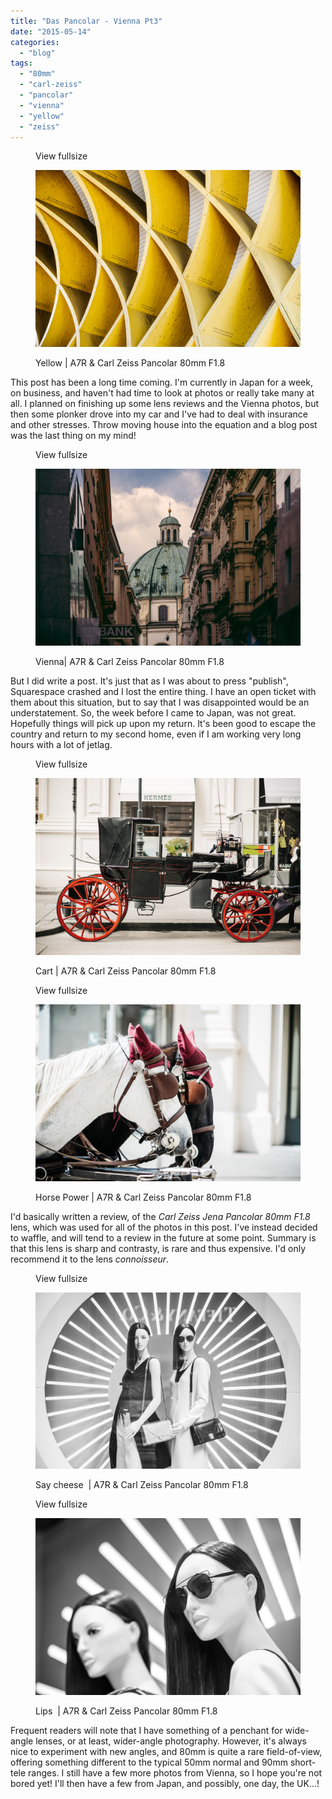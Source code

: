 ```yaml
---
title: "Das Pancolar - Vienna Pt3"
date: "2015-05-14"
categories: 
  - "blog"
tags: 
  - "80mm"
  - "carl-zeiss"
  - "pancolar"
  - "vienna"
  - "yellow"
  - "zeiss"
---
```


<figure>

View fullsize

![Yellow | A7R &amp; Carl Zeiss Pancolar 80mm F1.8](/assets/images/482e2-image-asset.jpeg)

<figcaption>



Yellow | A7R & Carl Zeiss Pancolar 80mm F1.8





</figcaption>



</figure>

This post has been a long time coming. I'm currently in Japan for a week, on business, and haven't had time to look at photos or really take many at all. I planned on finishing up some lens reviews and the Vienna photos, but then some plonker drove into my car and I've had to deal with insurance and other stresses. Throw moving house into the equation and a blog post was the last thing on my mind!

<figure>

View fullsize

![Vienna| A7R &amp; Carl Zeiss Pancolar 80mm F1.8](/assets/images/374a1-image-asset.jpeg)

<figcaption>



Vienna| A7R & Carl Zeiss Pancolar 80mm F1.8





</figcaption>



</figure>

But I did write a post. It's just that as I was about to press "publish", Squarespace crashed and I lost the entire thing. I have an open ticket with them about this situation, but to say that I was disappointed would be an understatement. So, the week before I came to Japan, was not great. Hopefully things will pick up upon my return. It's been good to escape the country and return to my second home, even if I am working very long hours with a lot of jetlag.

<figure>

View fullsize

![Cart | A7R &amp; Carl Zeiss Pancolar 80mm F1.8](/assets/images/9fc15-image-asset.jpeg)

<figcaption>



Cart | A7R & Carl Zeiss Pancolar 80mm F1.8





</figcaption>



</figure>

<figure>

View fullsize

![Horse Power&nbsp;| A7R &amp; Carl Zeiss Pancolar 80mm F1.8](/assets/images/734be-image-asset.jpeg)

<figcaption>



Horse Power | A7R & Carl Zeiss Pancolar 80mm F1.8





</figcaption>



</figure>

I'd basically written a review, of the _Carl Zeiss Jena Pancolar 80mm F1.8_ lens, which was used for all of the photos in this post. I've instead decided to waffle, and will tend to a review in the future at some point. Summary is that this lens is sharp and contrasty, is rare and thus expensive. I'd only recommend it to the lens _connoisseur_. 

<figure>

View fullsize

![Say cheese&nbsp;&nbsp;| A7R &amp; Carl Zeiss Pancolar 80mm F1.8](/assets/images/b82c7-image-asset.jpeg)

<figcaption>



Say cheese  | A7R & Carl Zeiss Pancolar 80mm F1.8





</figcaption>



</figure>

<figure>

View fullsize

![Lips&nbsp;&nbsp;| A7R &amp; Carl Zeiss Pancolar 80mm F1.8](/assets/images/d3423-image-asset.jpeg)

<figcaption>



Lips  | A7R & Carl Zeiss Pancolar 80mm F1.8





</figcaption>



</figure>

Frequent readers will note that I have something of a penchant for wide-angle lenses, or at least, wider-angle photography. However, it's always nice to experiment with new angles, and 80mm is quite a rare field-of-view, offering something different to the typical 50mm normal and 90mm short-tele ranges. I still have a few more photos from Vienna, so I hope you're not bored yet! I'll then have a few from Japan, and possibly, one day, the UK...!
